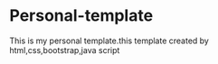 # Personal-template
This is my personal template.this template created by html,css,bootstrap,java script
